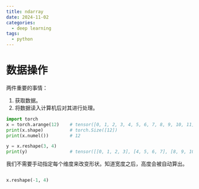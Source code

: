 ```yaml
---
title: ndarray
date: 2024-11-02
categories:
  - deep learning
tags:
  - python
---
```

# 数据操作
两件重要的事情：  
1. 获取数据。
2. 将数据读入计算机后对其进行处理。


``` python 
import torch
x = torch.arange(12)    # tensor([0, 1, 2, 3, 4, 5, 6, 7, 8, 9, 10, 11])
print(x.shape)          # torch.Size([12])
print(x.numel())        # 12

y = x.reshape(3, 4)     
print(y)                # tensor([[0, 1, 2, 3], [4, 5, 6, 7], [8, 9, 10, 11]]) 
```
我们不需要手动指定每个维度来改变形状。知道宽度之后，高度会被自动算出。
``` python

x.reshape(-1, 4)
```